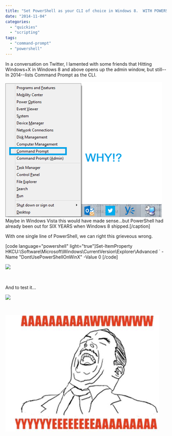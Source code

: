 ```yaml
---
title: "Set PowerShell as your CLI of choice in Windows 8.  WITH POWERSHELL"
date: "2014-11-04"
categories: 
  - "quickies"
  - "scripting"
tags: 
  - "command-prompt"
  - "powershell"
---
```


In a conversation on Twitter, I lamented with some friends that Hitting Windows+X in Windows 8 and above opens up the admin window, but still--In 2014--lists Command Prompt as the CLI.

![PowerShellWPowerShell](images/powershellwpowershell.png) Maybe in Windows Vista this would have made sense...but PowerShell had already been out for SIX YEARS when Windows 8 shipped.\[/caption\]

With one single line of PowerShell, we can right this grieveous wrong.

\[code language="powershell" light="true"\]Set-ItemProperty HKCU:\\Software\\Microsoft\\Windows\\CurrentVersion\\Explorer\\Advanced \` -Name "DontUsePowerShellOnWinX" -Value 0 \[/code\]

![](https://foxdeploy.files.wordpress.com/2014/11/yodawg.jpg)

 

And to test it...

![](https://foxdeploy.files.wordpress.com/2014/11/powershellwpowershell1.png)

 

![aaawwwyeah](images/aaawwwyeah.jpg)
